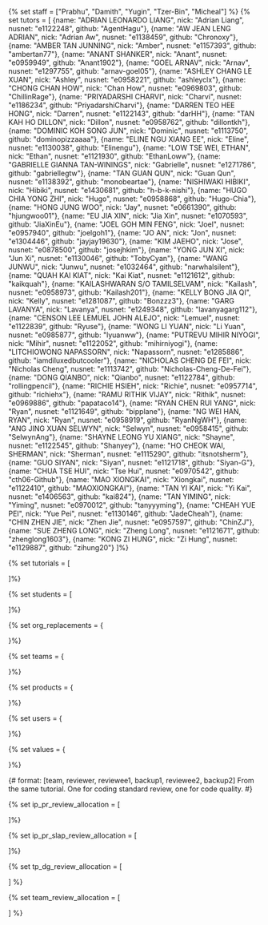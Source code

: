 {% set staff = ["Prabhu", "Damith", "Yugin", "Tzer-Bin", "Micheal"] %}
{% set tutors = [
 {name: "ADRIAN LEONARDO LIANG", nick: "Adrian Liang", nusnet: "e1122248", github: "AgentHagu"},
 {name: "AW JEAN LENG ADRIAN", nick: "Adrian Aw", nusnet: "e1138459", github: "Chronoxy"},
 {name: "AMBER TAN JUNNING", nick: "Amber", nusnet: "e1157393", github: "ambertan77"},
 {name: "ANANT SHANKER", nick: "Anant", nusnet: "e0959949", github: "Anant1902"},
 {name: "GOEL ARNAV", nick: "Arnav", nusnet: "e1297755", github: "arnav-goel05"},
 {name: "ASHLEY CHANG LE XUAN", nick: "Ashley", nusnet: "e0958221", github: "ashleyclx"},
 {name: "CHONG CHAN HOW", nick: "Chan How", nusnet: "e0969803", github: "ChillinRage"},
 {name: "PRIYADARSHI CHARVI", nick: "Charvi", nusnet: "e1186234", github: "PriyadarshiCharvi"},
 {name: "DARREN TEO HEE HONG", nick: "Darren", nusnet: "e1122143", github: "darHH"},
 {name: "TAN KAH HO DILLON", nick: "Dillon", nusnet: "e0958762", github: "dillontkh"},
 {name: "DOMINIC KOH SONG JUN", nick: "Dominic", nusnet: "e1113750", github: "dominopizzaaaa"},
 {name: "ELINE NGU XIANG EE", nick: "Eline", nusnet: "e1130038", github: "Elinengu"},
 {name: "LOW TSE WEI, ETHAN", nick: "Ethan", nusnet: "e1121930", github: "EthanLoww"},
 {name: "GABRIELLE GIANNA TAN-WININGS", nick: "Gabrielle", nusnet: "e1271786", github: "gabriellegtw"},
 {name: "TAN GUAN QUN", nick: "Guan Qun", nusnet: "e1138392", github: "monobeartae"},
 {name: "NISHIWAKI HIBIKI", nick: "Hibiki", nusnet: "e1430681", github: "h-b-k-nishi"},
 {name: "HUGO CHIA YONG ZHI", nick: "Hugo", nusnet: "e0958868", github: "Hugo-Chia"},
 {name: "HONG JUNG WOO", nick: "Jay", nusnet: "e0661390", github: "hjungwoo01"},
 {name: "EU JIA XIN", nick: "Jia Xin", nusnet: "e1070593", github: "JiaXinEu"},
 {name: "JOEL GOH MIN FENG", nick: "Joel", nusnet: "e0957940", github: "joelgoh1"},
 {name: "JO AN", nick: "Jon", nusnet: "e1304446", github: "jayjay19630"},
 {name: "KIM JAEHO", nick: "Jose", nusnet: "e0878500", github: "josejhkim"},
 {name: "YONG JUN XI", nick: "Jun Xi", nusnet: "e1130046", github: "TobyCyan"},
 {name: "WANG JUNWU", nick: "Junwu", nusnet: "e1032464", github: "narwhalsilent"},
 {name: "QUAH KAI KIAT", nick: "Kai Kiat", nusnet: "e1121612", github: "kaikquah"},
 {name: "KAILASHWARAN S/O TAMILSELVAM", nick: "Kailash", nusnet: "e0958973", github: "Kailash201"},
 {name: "KELLY BONG JIA QI", nick: "Kelly", nusnet: "e1281087", github: "Bonzzz3"},
 {name: "GARG LAVANYA", nick: "Lavanya", nusnet: "e1249348", github: "lavanyagarg112"},
 {name: "CENSON LEE LEMUEL JOHN ALEJO", nick: "Lemuel", nusnet: "e1122839", github: "Ryuse"},
 {name: "WONG LI YUAN", nick: "Li Yuan", nusnet: "e0985877", github: "lyuanww"},
 {name: "PUTREVU MIHIR NIYOGI", nick: "Mihir", nusnet: "e1122052", github: "mihirniyogi"},
 {name: "LITCHIOWONG NAPASSORN", nick: "Napassorn", nusnet: "e1285886", github: "iamdiluxedbutcooler"},
 {name: "NICHOLAS CHENG DE FEI", nick: "Nicholas Cheng", nusnet: "e1113742", github: "Nicholas-Cheng-De-Fei"},
 {name: "DONG QIANBO", nick: "Qianbo", nusnet: "e1122784", github: "rollingpencil"},
 {name: "RICHIE HSIEH", nick: "Richie", nusnet: "e0957714", github: "richiehx"},
 {name: "RAMU RITHIK VIJAY", nick: "Rithik", nusnet: "e0969886", github: "papataco14"},
 {name: "RYAN CHEN RUI YANG", nick: "Ryan", nusnet: "e1121649", github: "bipplane"},
 {name: "NG WEI HAN, RYAN", nick: "Ryan", nusnet: "e0958919", github: "RyanNgWH"},
 {name: "ANG JING XUAN SELWYN", nick: "Selwyn", nusnet: "e0958415", github: "SelwynAng"},
 {name: "SHAYNE LEONG YU XIANG", nick: "Shayne", nusnet: "e1122545", github: "Shanyey"},
 {name: "HO CHEOK WAI, SHERMAN", nick: "Sherman", nusnet: "e1115290", github: "itsnotsherm"},
 {name: "GUO SIYAN", nick: "Siyan", nusnet: "e1121718", github: "Siyan-G"},
 {name: "CHUA TSE HUI", nick: "Tse Hui", nusnet: "e0970542", github: "cth06-Github"},
 {name: "MAO XIONGKAI", nick: "Xiongkai", nusnet: "e1122410", github: "MAOXIONGKAI"},
 {name: "TAN YI KAI", nick: "Yi Kai", nusnet: "e1406563", github: "kai824"},
 {name: "TAN YIMING", nick: "Yiming", nusnet: "e0970012", github: "tanyyyming"},
 {name: "CHEAH YUE PEI", nick: "Yue Pei", nusnet: "e1130146", github: "JadeCheah"},
 {name: "CHIN ZHEN JIE", nick: "Zhen Jie", nusnet: "e0957597", github: "ChinZJ"},
 {name: "SUE ZHENG LONG", nick: "Zheng Long", nusnet: "e1121671", github: "zhenglong1603"},
 {name: "KONG ZI HUNG", nick: "Zi Hung", nusnet: "e1129887", github: "zihung20"}
]%}


{% set tutorials = [

]%}

{% set students = [

]%}

{% set org_replacements = {

}%}

{% set teams = {

}%}

{% set products = {

}%}

{% set users = {

}%}

{% set values = {

}%}

{# format: [team, reviewer, reviewee1, backup1, reviewee2, backup2]
From the same tutorial. One for coding standard review, one for code quality.
 #}

{% set ip_pr_review_allocation = [

]%}

{% set ip_pr_slap_review_allocation = [

]%}

{% set tp_dg_review_allocation = [

] %}

{% set team_review_allocation = [

] %}
